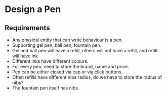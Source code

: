 # Design a Pen

## Requirements
* Any physical entity that can write behaviour is a pen.
* Supporting gel pen, ball pen, fountain pen.
* Gel and ball pen will have a refill, others will not have a
refill, and refill will have ink.
* Different inks have different colours.
* For every pen, need to store the brand, name and price.
* Pen can be either closed via cap or via click buttons.
* Often refills have different nibs radius, do we have to
store the radius of nibs?
* The fountain pen itself has nibs.
